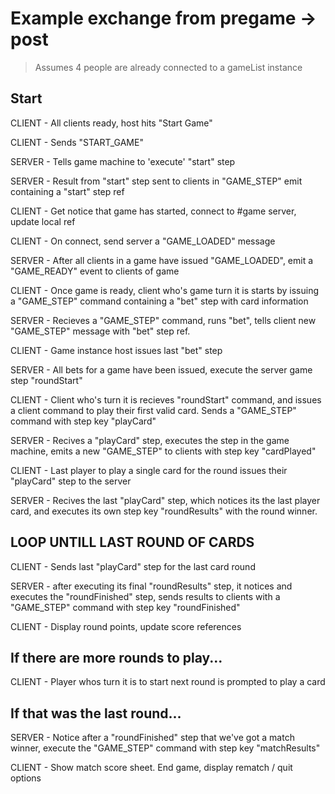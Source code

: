 # Example exchange from pregame -> post
> Assumes 4 people are already connected to a gameList instance

## Start 

CLIENT - All clients ready, host hits "Start Game"

CLIENT - Sends "START_GAME"

SERVER - Tells game machine to 'execute' "start" step

SERVER - Result from "start" step sent to clients in "GAME_STEP" emit
containing a "start" step ref

CLIENT - Get notice that game has started, connect to #game server, update local ref

CLIENT - On connect, send server a "GAME_LOADED" message

SERVER - After all clients in a game have issued "GAME_LOADED", emit a "GAME_READY" event to clients of game

CLIENT - Once game is ready, client who's game turn it is starts by issuing a "GAME_STEP" command containing a "bet" step with card information

SERVER - Recieves a "GAME_STEP" command, runs "bet", tells client new "GAME_STEP" message with "bet" step ref.

CLIENT - Game instance host issues last "bet" step

SERVER - All bets for a game have been issued, execute the server game
step "roundStart"

CLIENT - Client who's turn it is recieves "roundStart" command, and issues a client command to play their first valid card.  Sends a "GAME_STEP" command
with step key "playCard"

SERVER - Recives a "playCard" step, executes the step in the game machine, emits a new "GAME_STEP" to clients with step key "cardPlayed"

CLIENT - Last player to play a single card for the round issues their "playCard" step to the server

SERVER - Recives the last "playCard" step, which notices its the last
player card, and executes its own step key "roundResults" with the
round winner.

## LOOP UNTILL LAST ROUND OF CARDS

CLIENT - Sends last "playCard" step for the last card round

SERVER - after executing its final "roundResults" step, it notices
and executes the "roundFinished" step, sends results to clients with a
"GAME_STEP" command with step key "roundFinished"

CLIENT - Display round points, update score references

## If there are more rounds to play...

CLIENT - Player whos turn it is to start next round is prompted to play a card

## If that was the last round...

SERVER - Notice after a "roundFinished" step that we've got a match winner,
execute the "GAME_STEP" command with step key "matchResults"

CLIENT - Show match score sheet.  End game, display rematch / quit options
